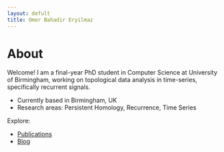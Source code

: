 ```yaml
---
layout: defult
title: Omer Bahadir Eryilmaz
---
```


# About

Welcome! I am a final-year PhD student in Computer Science at University of Birmingham, working on topological data analysis in time-series, specifically recurrent signals.

- Currently based in Birmingham, UK
- Research areas: Persistent Homology, Recurrence, Time Series

Explore:
- [Publications](publications.md)
- [Blog](blog.md)


